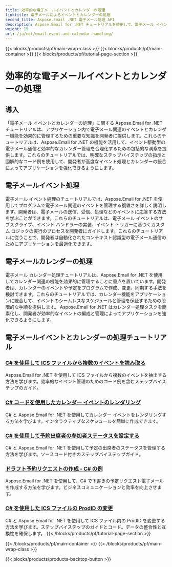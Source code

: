 ```yaml
---
title: 効率的な電子メールイベントとカレンダーの処理
linktitle: 電子メールによるイベントとカレンダーの処理
second_title: Aspose.Email .NET 電子メール処理 API
description: Aspose.Email for .NET チュートリアルを使用して、電子メール イベントの処理とカレンダー管理を合理化します。電子メール イベントを自動化し、カレンダー機能をシームレスに統合する方法を学びます。
weight: 15
url: /ja/net/email-event-and-calendar-handling/
---
```


{{< blocks/products/pf/main-wrap-class >}}
{{< blocks/products/pf/main-container >}}
{{< blocks/products/pf/tutorial-page-section >}}

# 効率的な電子メールイベントとカレンダーの処理


## 導入

「電子メール イベントとカレンダーの処理」に関する Aspose.Email for .NET チュートリアルは、アプリケーション内で電子メール関連のイベントとカレンダー機能を効果的に管理するための重要な知識を開発者に提供します。これらのチュートリアルは、Aspose.Email for .NET の機能を活用して、イベント駆動型の電子メール通信と効率的なカレンダー管理を合理化するための包括的な洞察を提供します。これらのチュートリアルでは、明確なステップバイステップの指示と図解的なコード例を使用して、開発者が高度なイベント処理とカレンダーの統合によってアプリケーションを強化できるようにします。

## 電子メールイベント処理

電子メール イベント処理のチュートリアルでは、Aspose.Email for .NET を使用してプログラムで電子メール関連のイベントを管理する複雑さを詳しく説明します。開発者は、電子メールの送信、受信、処理などのイベントに応答する方法を学ぶことができます。これらのチュートリアルは、電子メール イベントのサブスクライブ、イベント ハンドラーの実装、イベント トリガーに基づくカスタム ロジックの実行のプロセスを開発者にガイドします。これらのチュートリアルに従うことで、開発者は自動化されたコンテキスト認識型の電子メール通信のためにアプリケーションを最適化できます。

## 電子メールカレンダーの処理

電子メール カレンダー処理チュートリアルは、Aspose.Email for .NET を使用してカレンダー関連の機能を効果的に管理することに重点を置いています。開発者は、カレンダーのイベントや予定をプログラムで作成、変更、同期する手法を検討できます。これらのチュートリアルでは、カレンダー機能をアプリケーションに統合して、イベントのシームレスなスケジュールと管理を保証するための段階的な手順を提供します。 Aspose.Email for .NET はカレンダー処理タスクを簡素化し、開発者が効率的なイベントの編成と管理によってアプリケーションを強化できるようにします。

## 電子メールイベントとカレンダーの処理チュートリアル

### [C# を使用して ICS ファイルから複数のイベントを読み取る](./reading-multiple-events-from-ics-files-with-csharp/)
Aspose.Email for .NET を使用して ICS ファイルから複数のイベントを抽出する方法を学びます。効率的なイベント管理のためのコード例を含むステップバイステップのガイド。
### [C# コードを使用したカレンダー イベントのレンダリング](./rendering-calendar-events-using-csharp-code/)
C# と Aspose.Email for .NET を使用してカレンダー イベントをレンダリングする方法を学びます。インタラクティブなスケジュールを簡単に作成できます。
### [C# を使用して予約出席者の参加者ステータスを設定する](./setting-participant-status-for-appointment-attendees-with-csharp/)
C# と Aspose.Email for .NET を使用して予定の出席者のステータスを管理する方法を学びます。ソースコード付きのステップバイステップガイド。
### [ドラフト予約リクエストの作成 - C# の例](./crafting-a-draft-appointment-request-csharp-example/)
Aspose.Email for .NET を使用して、C# で下書きの予定リクエスト電子メールを作成する方法を学びます。ビジネスコミュニケーションと効率を向上させます。
### [C# を使用した ICS ファイルの ProdID の変更](./altering-prodid-in-ics-files-with-csharp/)
C# と Aspose.Email for .NET を使用して ICS ファイル内の ProdID を変更する方法を学びます。ステップバイステップのガイドとコード。データの整合性と互換性を確保します。 
{{< /blocks/products/pf/tutorial-page-section >}}

{{< /blocks/products/pf/main-container >}}
{{< /blocks/products/pf/main-wrap-class >}}

{{< blocks/products/products-backtop-button >}}

